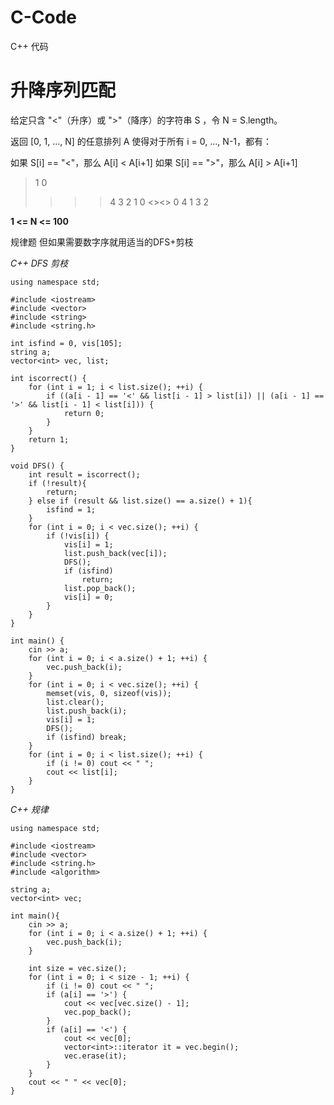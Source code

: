 # C-Code
C++ 代码

# **升降序列匹配**

给定只含 "<"（升序）或 ">"（降序）的字符串 S ，令 N = S.length。

返回 [0, 1, ..., N] 的任意排列 A 使得对于所有 i = 0, ..., N-1，都有：

如果 S[i] == "<"，那么 A[i] < A[i+1]
如果 S[i] == ">"，那么 A[i] > A[i+1]

>   1 0
>>>>   4 3 2 1 0
<><>   0 4 1 3 2

**1 <= N <= 100**

规律题  但如果需要数字序就用适当的DFS+剪枝

_C++ DFS 剪枝_

    using namespace std;

    #include <iostream>
    #include <vector>
    #include <string>
    #include <string.h>

    int isfind = 0, vis[105];
    string a;
    vector<int> vec, list;

    int iscorrect() {
        for (int i = 1; i < list.size(); ++i) {
            if ((a[i - 1] == '<' && list[i - 1] > list[i]) || (a[i - 1] == '>' && list[i - 1] < list[i])) {
                return 0;
            }
        }
        return 1;
    }

    void DFS() {
        int result = iscorrect();
        if (!result){
            return;
        } else if (result && list.size() == a.size() + 1){
            isfind = 1;
        }
        for (int i = 0; i < vec.size(); ++i) {
            if (!vis[i]) {
                vis[i] = 1;
                list.push_back(vec[i]);
                DFS();
                if (isfind)
                    return;
                list.pop_back();
                vis[i] = 0;
            }
        }
    }

    int main() {
        cin >> a;
        for (int i = 0; i < a.size() + 1; ++i) {
            vec.push_back(i);
        }
        for (int i = 0; i < vec.size(); ++i) {
            memset(vis, 0, sizeof(vis));
            list.clear();
            list.push_back(i);
            vis[i] = 1;
            DFS();
            if (isfind) break;
        }
        for (int i = 0; i < list.size(); ++i) {
            if (i != 0) cout << " ";
            cout << list[i];
        }
    }
    
_C++ 规律_

    using namespace std;

    #include <iostream>
    #include <vector>
    #include <string.h>
    #include <algorithm>

    string a;
    vector<int> vec;

    int main(){
        cin >> a;
        for (int i = 0; i < a.size() + 1; ++i) {
            vec.push_back(i);
        }

        int size = vec.size();
        for (int i = 0; i < size - 1; ++i) {
            if (i != 0) cout << " ";
            if (a[i] == '>') {
                cout << vec[vec.size() - 1];
                vec.pop_back();
            }
            if (a[i] == '<') {
                cout << vec[0];
                vector<int>::iterator it = vec.begin();
                vec.erase(it);
            }
        }
        cout << " " << vec[0];
    }
